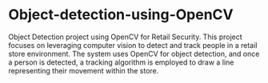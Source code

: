 # Object-detection-using-OpenCV
Object Detection project using OpenCV for Retail Security. This project focuses on leveraging computer vision to detect and track people in a retail store environment. The system uses OpenCV for object detection, and once a person is detected, a tracking algorithm is employed to draw a line representing their movement within the store.
